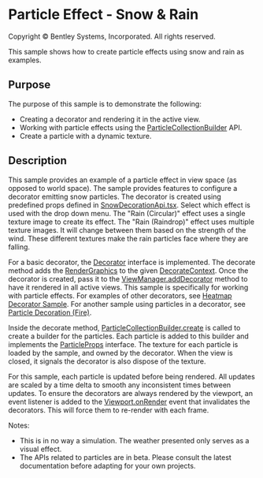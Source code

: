 # Particle Effect - Snow & Rain

Copyright © Bentley Systems, Incorporated. All rights reserved.

This sample shows how to create particle effects using snow and rain as examples.

## Purpose

The purpose of this sample is to demonstrate the following:

* Creating a decorator and rendering it in the active view.
* Working with particle effects using the [ParticleCollectionBuilder](https://www.itwinjs.org/v2/reference/imodeljs-frontend/rendering/particlecollectionbuilder) API.
* Create a particle with a dynamic texture.

## Description

This sample provides an example of a particle effect in view space (as opposed to world space).  The sample provides features to configure a decorator emitting snow particles.  The decorator is created using predefined props defined in [SnowDecorationApi.tsx](./SnowDecorationApi.tsx).  Select which effect is used with the drop down menu.
The "Rain (Circular)" effect uses a single texture image to create its effect.  The "Rain (Raindrop)" effect uses multiple texture images.  It will change between them based on the strength of the wind.  These different textures make the rain particles face where they are falling.

For a basic decorator, the [Decorator](https://www.itwinjs.org/v2/reference/imodeljs-frontend/views/decorator/) interface is implemented. The decorate method adds the [RenderGraphics](https://www.itwinjs.org/v2/reference/imodeljs-frontend/rendering/rendergraphic/) to the given [DecorateContext](https://www.itwinjs.org/v2/reference/imodeljs-frontend/rendering/decoratecontext). Once the decorator is created, pass it to the [ViewManager.addDecorator](https://www.itwinjs.org/v2/reference/imodeljs-frontend/views/viewmanager/adddecorator/) method to have it rendered in all active views. This sample is specifically for working with particle effects. For examples of other decorators, see [Heatmap Decorator Sample](../heatmap-decorator-sample/readme.md).  For another sample using particles in a decorator, see [Particle Decoration (Fire)](../fire-sample/README.md).

Inside the decorate method, [ParticleCollectionBuilder.create](https://www.itwinjs.org/v2/reference/imodeljs-frontend/rendering/particlecollectionbuilder/particlecollectionbuilder.create/) is called to create a builder for the particles.  Each particle is added to this builder and implements the [ParticleProps](https://www.itwinjs.org/v2/reference/imodeljs-frontend/rendering/particleprops/) interface.
The texture for each particle is loaded by the sample, and owned by the decorator.  When the view is closed, it signals the decorator is also dispose of the texture.

For this sample, each particle is updated before being rendered.  All updates are scaled by a time delta to smooth any inconsistent times between updates.  To ensure the decorators are always rendered by the viewport, an event listener is added to the [Viewport.onRender](https://www.itwinjs.org/v2/reference/imodeljs-frontend/views/viewport/) event that invalidates the decorators.  This will force them to re-render with each frame.

Notes:

* This is in no way a simulation.  The weather presented only serves as a visual effect.
* The APIs related to particles are in beta.  Please consult the latest documentation before adapting for your own projects.
